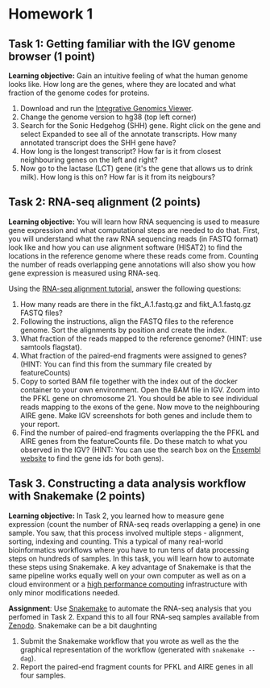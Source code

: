 # Homework 1

## Task 1: Getting familiar with the IGV genome browser (1 point)
**Learning objective:** Gain an intuitive feeling of what the human genome looks like. How long are the genes, where they are located and what fraction of the genome codes for proteins.

 1. Download and run the [Integrative Genomics Viewer](http://software.broadinstitute.org/software/igv/).
 2. Change the genome version to hg38 (top left corner)
 3. Search for the Sonic Hedgehog (SHH) gene. Right click on the gene and select Expanded to see all of the annotate transcripts. How many annotated transcript does the SHH gene have?
 4. How long is the longest transcript? How far is it from closest neighbouring genes on the left and right?
 5. Now go to the lactase (LCT) gene (it's the gene that allows us to drink milk). How long is this on? How far is it from its neigbours?

## Task 2: RNA-seq alignment (2 points)
**Learning objective:** You will learn how RNA sequencing is used to measure gene expression and what computational steps are needed to do that. First, you will understand what the raw RNA sequencing reads (in FASTQ format) look like and how you can use alignment software (HISAT2) to find the locations in the reference genome where these reads come from. Counting the number of reads overlapping gene annotations will also show you how gene expression is measured using RNA-seq. 

Using the [RNA-seq alignment tutorial](https://github.com/kauralasoo/MTAT.03.239_Bioinformatics/blob/master/RNA-seq_alignment.md), answer the following questions:

 1. How many reads are there in the fikt_A.1.fastq.gz and fikt_A.1.fastq.gz FASTQ files?
 2. Following the instructions, align the FASTQ files to the reference genome. Sort the alignments by position and create the index.
 3. What fraction of the reads mapped to the reference genome? (HINT: use samtools flagstat).
 4. What fraction of the paired-end fragments were assigned to genes? (HINT: You can find this from the summary file created by featureCounts)
 5. Copy to sorted BAM file together with the index out of the docker container to your own environment. Open the BAM file in IGV. Zoom into the PFKL gene on chromosome 21. You should be able to see individual reads mapping to the exons of the gene. Now move to the neighbouring AIRE gene. Make IGV screenshots for both genes and include them to your report.
 6. Find the number of paired-end fragments overlapping the the PFKL and AIRE genes from the featureCounts file. Do these match to what you observed in the IGV? (HINT: You can use the search box on the [Ensembl website](http://www.ensembl.org/) to find the gene ids for both gens).

## Task 3. Constructing a data analysis workflow with Snakemake (2 points)
**Learning objective:** In Task 2, you learned how to measure gene expression (count the number of RNA-seq reads overlapping a gene) in one sample. You saw, that this process involved multiple steps - alignment, sorting, indexing and counting. This a typical of many real-world bioinformatics workflows where you have to run tens of data processing steps on hundreds of samples. In this task, you will learn how to automate these steps using Snakemake. A key advantage of Snakemake is that the same pipeline works equally well on your own computer as well as on a cloud environment or a [high performance computing](https://hpc.ut.ee/en_US) infrastructure with only minor modifications needed.

**Assignment**: Use [Snakemake](https://snakemake.readthedocs.io/en/stable/tutorial/tutorial.html) to automate the RNA-seq analysis that you perfomed in Task 2. Expand this to all four RNA-seq samples available from [Zenodo](https://zenodo.org/record/1173306). Snakemake can be a bit daughnting 

 1. Submit the Snakemake workflow that you wrote as well as the the graphical representation of the workflow (generated with `snakemake --dag`).
 2. Report the paired-end fragment counts for PFKL and AIRE genes in all four samples.

<!--stackedit_data:
eyJoaXN0b3J5IjpbNDcxMjc5MDg1XX0=
-->